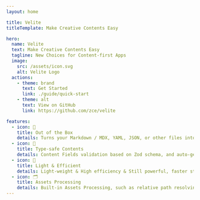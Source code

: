 ```yaml
---
layout: home

title: Velite
titleTemplate: Make Creative Contents Easy

hero:
  name: Velite
  text: Make Creative Contents Easy
  tagline: New Choices for Content-first Apps
  image:
    src: /assets/icon.svg
    alt: Velite Logo
  actions:
    - theme: brand
      text: Get Started
      link: ./guide/quick-start
    - theme: alt
      text: View on GitHub
      link: https://github.com/zce/velite

features:
  - icon: 🤪
    title: Out of the Box
    details: Turns your Markdown / MDX, YAML, JSON, or other files into application data layer.
  - icon: 💪
    title: Type-safe Contents
    details: Content Fields validation based on Zod schema, and auto-generated TypeScript types.
  - icon: 🚀
    title: Light & Efficient
    details: Light-weight & High efficiency & Still powerful, faster startup, and better performance.
  - icon: 🗂️
    title: Assets Processing
    details: Built-in Assets Processing, such as relative path resolving, image optimization, etc.
---
```


<style>
:root {
  --vp-home-hero-name-color: transparent;
  --vp-home-hero-name-background: -webkit-linear-gradient(45deg, #11E49D 30%, #13AAAA);
  --vp-home-hero-image-background-image: linear-gradient(-45deg, #08A77199 50%, #04D0D099 50%);
  --vp-home-hero-image-filter: blur(44px);
}

@media (min-width: 640px) {
  :root {
    --vp-home-hero-image-filter: blur(56px);
  }
}

@media (min-width: 960px) {
  :root {
    --vp-home-hero-image-filter: blur(68px);
  }
}

.image-src {
  width: 100%;
  height: 100%;
  animation: logo 2s infinite alternate;
}

@keyframes logo {
  75%, 100% {
    transform: translate(-50%, -50%) scale(1.02) translateY(-6px);
    opacity: 0.9;
  }
}
</style>
